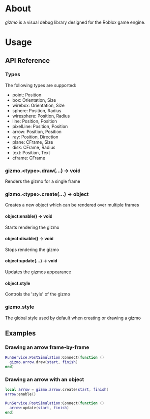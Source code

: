 # About

_gizmo_ is a visual debug library designed for the Roblox game engine.

# Usage

## API Reference

### Types

The following types are supported:
- point: Position
- box: Orientation, Size
- wirebox: Orientation, Size
- sphere: Position, Radius
- wiresphere: Position, Radius
- line: Position, Position
- pixelLine: Position, Position
- arrow: Position, Position
- ray: Position, Direction
- plane: CFrame, Size
- disk: CFrame, Radius
- text: Position, Text
- cframe: CFrame

### gizmo.\<type\>.draw(...) -> void

Renders the gizmo for a single frame

### gizmo.\<type\>.create(...) -> object

Creates a new object which can be rendered over multiple frames

#### object:enable() -> void

Starts rendering the gizmo

#### object:disable() -> void

Stops rendering the gizmo

#### object:update(...) -> void

Updates the gizmos appearance

#### object.style

Controls the 'style' of the gizmo

### gizmo.style

The global style used by default when creating or drawing a gizmo

## Examples

### Drawing an arrow frame-by-frame

```lua
RunService.PostSimulation:Connect(function ()
  gizmo.arrow.draw(start, finish)
end)
```

### Drawing an arrow with an object


```lua
local arrow = gizmo.arrow.create(start, finish)
arrow:enable()

RunService.PostSimulation:Connect(function ()
  arrow:update(start, finish)
end)
```
